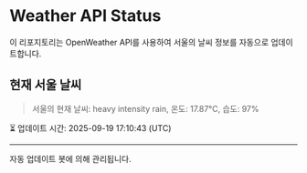 
# Weather API Status

이 리포지토리는 OpenWeather API를 사용하여 서울의 날씨 정보를 자동으로 업데이트합니다.

## 현재 서울 날씨
> 서울의 현재 날씨: heavy intensity rain, 온도: 17.87°C, 습도: 97%

⏳ 업데이트 시간: 2025-09-19 17:10:43 (UTC)

---
자동 업데이트 봇에 의해 관리됩니다.
